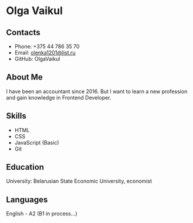 # Olga Vaikul
## Contacts
+ Phone: +375 44 786 35 70
+ Email: olenka1201@list.ru
+ GitHub: OlgaVaikul
## About Me
I have been an accountant since 2016. But I want to learn a new profession and gain knowledge in Frontend Developer.
## Skills
+ HTML
+ CSS
+ JavaScript (Basic)
+ Git
## Education
University: Belarusian State Economic University, economist
## Languages
English - A2 (B1 in process…)